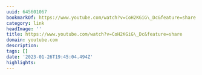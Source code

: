 ```yaml
---
uuid: 645601067
bookmarkOf: https://www.youtube.com/watch?v=CoH2KGiG\_Dc&feature=share
category: link
headImage: ''
title: https://www.youtube.com/watch?v=CoH2KGiG\_Dc&feature=share
domain: youtube.com
description:
tags: []
date: '2023-01-26T19:45:04.494Z'
highlights:
---
```




